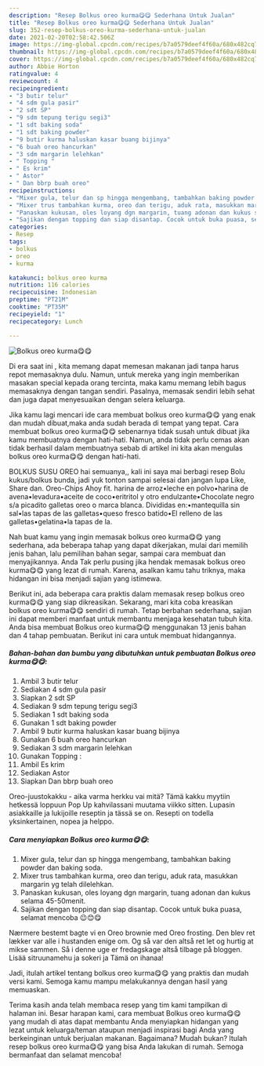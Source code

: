 ```yaml
---
description: "Resep Bolkus oreo kurma😋😋 Sederhana Untuk Jualan"
title: "Resep Bolkus oreo kurma😋😋 Sederhana Untuk Jualan"
slug: 352-resep-bolkus-oreo-kurma-sederhana-untuk-jualan
date: 2021-02-20T02:58:42.506Z
image: https://img-global.cpcdn.com/recipes/b7a0579deef4f60a/680x482cq70/bolkus-oreo-kurma😋😋-foto-resep-utama.jpg
thumbnail: https://img-global.cpcdn.com/recipes/b7a0579deef4f60a/680x482cq70/bolkus-oreo-kurma😋😋-foto-resep-utama.jpg
cover: https://img-global.cpcdn.com/recipes/b7a0579deef4f60a/680x482cq70/bolkus-oreo-kurma😋😋-foto-resep-utama.jpg
author: Abbie Horton
ratingvalue: 4
reviewcount: 4
recipeingredient:
- "3 butir telur"
- "4 sdm gula pasir"
- "2 sdt SP"
- "9 sdm tepung terigu segi3"
- "1 sdt baking soda"
- "1 sdt baking powder"
- "9 butir kurma haluskan kasar buang bijinya"
- "6 buah oreo hancurkan"
- "3 sdm margarin lelehkan"
- " Topping "
- " Es krim"
- " Astor"
- " Dan bbrp buah oreo"
recipeinstructions:
- "Mixer gula, telur dan sp hingga mengembang, tambahkan baking powder dan baking soda."
- "Mixer trus tambahkan kurma, oreo dan terigu, aduk rata, masukkan margarin yg telah dilelehkan."
- "Panaskan kukusan, oles loyang dgn margarin, tuang adonan dan kukus selama 45-50menit."
- "Sajikan dengan topping dan siap disantap. Cocok untuk buka puasa, selamat mencoba 😉😊😋"
categories:
- Resep
tags:
- bolkus
- oreo
- kurma

katakunci: bolkus oreo kurma 
nutrition: 116 calories
recipecuisine: Indonesian
preptime: "PT21M"
cooktime: "PT35M"
recipeyield: "1"
recipecategory: Lunch

---
```



![Bolkus oreo kurma😋😋](https://img-global.cpcdn.com/recipes/b7a0579deef4f60a/680x482cq70/bolkus-oreo-kurma😋😋-foto-resep-utama.jpg)

Di era  saat ini , kita memang dapat memesan makanan jadi tanpa harus repot memasaknya dulu. Namun, untuk mereka yang ingin memberikan masakan special kepada orang tercinta, maka kamu memang lebih bagus memasaknya dengan tangan sendiri. Pasalnya, memasak sendiri lebih sehat dan juga dapat menyesuaikan dengan selera keluarga.

Jika kamu lagi mencari ide cara membuat bolkus oreo kurma😋😋 yang enak dan mudah dibuat,maka anda sudah berada di tempat yang tepat. Cara membuat bolkus oreo kurma😋😋  sebenarnya tidak susah untuk dibuat jika kamu membuatnya dengan hati-hati. Namun, anda tidak perlu cemas akan tidak berhasil dalam membuatnya 
sebab di artikel ini kita akan mengulas bolkus oreo kurma😋😋 dengan hati-hati.  

BOLKUS SUSU OREO hai semuanya,, kali ini saya mai berbagi resep Bolu kukus/bolkus bunda, jadi yuk tonton sampai selesai dan jangan lupa Like, Share dan. Oreo-Chips Ahoy fit. harina de arroz•leche en polvo•harina de avena•levadura•aceite de coco•eritritol y otro endulzante•Chocolate negro s/a picadito galletas oreo o marca blanca. Divididas en:•mantequilla sin sal•las tapas de las galletas•queso fresco batido•El relleno de las galletas•gelatina•la tapas de la.

Nah buat kamu yang ingin memasak bolkus oreo kurma😋😋 yang sederhana, ada beberapa tahap yang dapat dikerjakan, mulai dari memilih jenis bahan, lalu pemilihan bahan segar, sampai cara membuat dan menyajikannya. Anda Tak perlu pusing jika hendak memasak bolkus oreo kurma😋😋 yang lezat di rumah. Karena, asalkan kamu  tahu triknya, maka hidangan ini bisa menjadi sajian yang istimewa.

Berikut ini, ada beberapa cara praktis  dalam memasak resep bolkus oreo kurma😋😋 yang siap dikreasikan. Sekarang, mari kita coba kreasikan bolkus oreo kurma😋😋 sendiri di rumah. Tetap berbahan sederhana, sajian ini dapat memberi manfaat untuk membantu menjaga kesehatan tubuh kita. Anda bisa membuat Bolkus oreo kurma😋😋 menggunakan 13 jenis bahan dan 4 tahap pembuatan. Berikut ini cara untuk membuat hidangannya.

<!--inarticleads1-->

##### Bahan-bahan dan bumbu yang dibutuhkan untuk pembuatan Bolkus oreo kurma😋😋:

1. Ambil 3 butir telur
1. Sediakan 4 sdm gula pasir
1. Siapkan 2 sdt SP
1. Sediakan 9 sdm tepung terigu segi3
1. Sediakan 1 sdt baking soda
1. Gunakan 1 sdt baking powder
1. Ambil 9 butir kurma haluskan kasar buang bijinya
1. Gunakan 6 buah oreo hancurkan
1. Sediakan 3 sdm margarin lelehkan
1. Gunakan  Topping :
1. Ambil  Es krim
1. Sediakan  Astor
1. Siapkan  Dan bbrp buah oreo


Oreo-juustokakku - aika varma herkku vai mitä? Tämä kakku myytiin hetkessä loppuun Pop Up kahvilassani muutama viikko sitten. Lupasin asiakkaille ja lukijoille reseptin ja tässä se on. Resepti on todella yksinkertainen, nopea ja helppo. 

<!--inarticleads2-->

##### Cara menyiapkan Bolkus oreo kurma😋😋:

1. Mixer gula, telur dan sp hingga mengembang, tambahkan baking powder dan baking soda.
1. Mixer trus tambahkan kurma, oreo dan terigu, aduk rata, masukkan margarin yg telah dilelehkan.
1. Panaskan kukusan, oles loyang dgn margarin, tuang adonan dan kukus selama 45-50menit.
1. Sajikan dengan topping dan siap disantap. Cocok untuk buka puasa, selamat mencoba 😉😊😋


Nærmere bestemt bagte vi en Oreo brownie med Oreo frosting. Den blev ret lækker var alle i hustanden enige om. Og så var den altså ret let og hurtig at mikse sammen. Så i denne uge er fredagskage altså tilbage på bloggen. Lisää sitruunamehu ja sokeri ja Tämä on ihanaa! 

Jadi, itulah artikel tentang  bolkus oreo kurma😋😋  yang praktis dan mudah versi kami. Semoga kamu mampu melakukannya dengan hasil yang memuaskan. 

Terima kasih anda telah membaca resep yang tim kami tampilkan di halaman ini. Besar harapan kami, cara membuat  Bolkus oreo kurma😋😋 yang mudah di atas dapat membantu Anda menyiapkan hidangan yang lezat untuk keluarga/teman ataupun menjadi inspirasi bagi Anda yang berkeinginan untuk berjualan makanan. Bagaimana? Mudah bukan? Itulah resep bolkus oreo kurma😋😋 yang bisa Anda lakukan di rumah. Semoga bermanfaat dan selamat mencoba!

